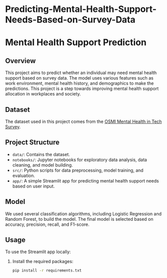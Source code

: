 # Predicting-Mental-Health-Support-Needs-Based-on-Survey-Data


# Mental Health Support Prediction

## Overview

This project aims to predict whether an individual may need mental health support based on survey data. The model uses various features such as work environment, mental health history, and demographics to make the predictions. This project is a step towards improving mental health support allocation in workplaces and society.

## Dataset

The dataset used in this project comes from the [OSMI Mental Health in Tech Survey](https://www.kaggle.com/datasets/osmi/mental-health-in-tech-survey).

## Project Structure

- `data/`: Contains the dataset.
- `notebooks/`: Jupyter notebooks for exploratory data analysis, data cleaning, and model building.
- `src/`: Python scripts for data preprocessing, model training, and evaluation.
- `app/`: A simple Streamlit app for predicting mental health support needs based on user input.

## Model

We used several classification algorithms, including Logistic Regression and Random Forest, to build the model. The final model is selected based on accuracy, precision, recall, and F1-score.

## Usage

To use the Streamlit app locally:

1. Install the required packages:
   ```bash
   pip install -r requirements.txt
